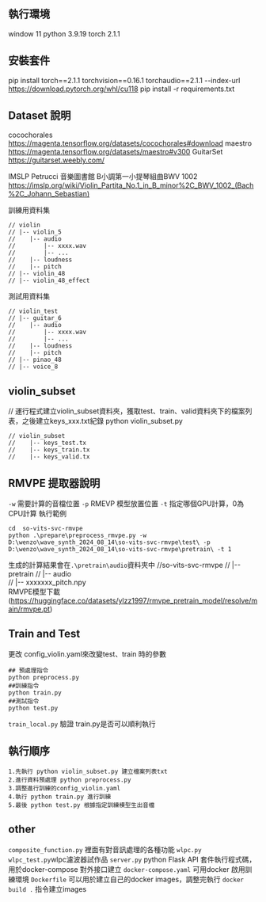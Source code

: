 
## 執行環境
window 11
python 3.9.19
torch 2.1.1
## 安裝套件
pip install torch==2.1.1 torchvision==0.16.1 torchaudio==2.1.1 --index-url https://download.pytorch.org/whl/cu118
pip install -r requirements.txt

## Dataset 說明
cocochorales
https://magenta.tensorflow.org/datasets/cocochorales#download
maestro
https://magenta.tensorflow.org/datasets/maestro#v300
GuitarSet
https://guitarset.weebly.com/

IMSLP Petrucci 音樂圖書館 B小調第一小提琴組曲BWV 1002 
https://imslp.org/wiki/Violin_Partita_No.1_in_B_minor%2C_BWV_1002_(Bach%2C_Johann_Sebastian)

訓練用資料集
```
// violin
// |-- violin_5
//    |-- audio
//        |-- xxxx.wav
//        |-- ...
//    |-- loudness
//    |-- pitch
// |-- violin_48     
// |-- violin_48_effect
```

測試用資料集
```
// violin_test
// |-- guitar_6
//    |-- audio
//        |-- xxxx.wav
//        |-- ...
//    |-- loudness
//    |-- pitch
// |-- pinao_48   
// |-- voice_8   
```  

## violin_subset
// 運行程式建立violin_subset資料夾，獲取test、train、valid資料夾下的檔案列表，之後建立keys_xxx.txt紀錄
python violin_subset.py
```
// violin_subset
//    |-- keys_test.tx
//    |-- keys_train.tx   
//    |-- keys_valid.tx  
```
## RMVPE 提取器說明
`-w` 需要計算的音檔位置 `-p` RMEVP 模型放置位置  `-t` 指定哪個GPU計算，0為CPU計算
執行範例
```
cd  so-vits-svc-rmvpe
python .\prepare\preprocess_rmvpe.py -w D:\wenzo\wave_synth_2024_08_14\so-vits-svc-rmvpe\test\ -p D:\wenzo\wave_synth_2024_08_14\so-vits-svc-rmvpe\pretrain\ -t 1
```
生成的計算結果會在`.\pretrain\audio`資料夾中
//so-vits-svc-rmvpe
//  |-- pretrain
//      |-- audio   
//          |-- xxxxxxx_pitch.npy  
RMVPE模型下載
(https://huggingface.co/datasets/ylzz1997/rmvpe_pretrain_model/resolve/main/rmvpe.pt)

## Train and Test
更改 config_violin.yaml來改變test、train 時的參數
```
## 預處理指令
python preprocess.py
##訓練指令
python train.py
##測試指令
python test.py
```
`train_local.py` 驗證 train.py是否可以順利執行

## 執行順序
    1.先執行 python violin_subset.py 建立檔案列表txt
    2.進行資料預處理 python preprocess.py
    3.調整進行訓練的config_violin.yaml
    4.執行 python train.py 進行訓練
    5.最後 python test.py 根據指定訓練模型生出音檔

## other
`composite_function.py` 裡面有對音訊處理的各種功能
`wlpc.py` `wlpc_test.py`wlpc濾波器試作品 
`server.py` python Flask API 套件執行程式碼，用於docker-compose 對外接口建立
`docker-compose.yaml` 可用docker 啟用訓練環境
`Dockerfile` 可以用於建立自己的docker images，調整完執行  `docker build .` 指令建立images
